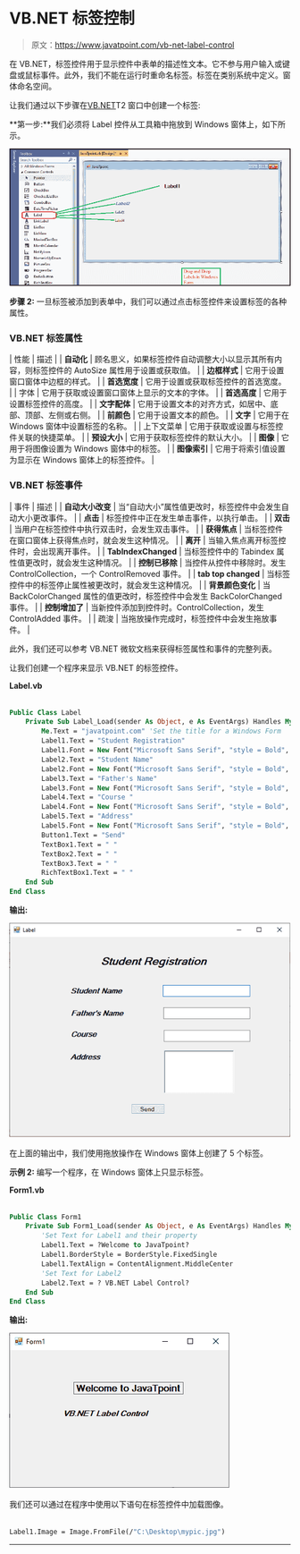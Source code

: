 # VB.NET 标签控制

> 原文：<https://www.javatpoint.com/vb-net-label-control>

在 VB.NET，标签控件用于显示控件中表单的描述性文本。它不参与用户输入或键盘或鼠标事件。此外，我们不能在运行时重命名标签。标签在类别系统中定义。窗体命名空间。

让我们通过以下步骤在[VB.NET](https://www.javatpoint.com/vb-net)T2 窗口中创建一个标签:

**第一步:**我们必须将 Label 控件从工具箱中拖放到 Windows 窗体上，如下所示。

![VB.NET Classes and Object](img/a418c6c9b59b3f3c4e4d5df4ebc2f063.png)

**步骤 2:** 一旦标签被添加到表单中，我们可以通过点击标签控件来设置标签的各种属性。

### VB.NET 标签属性

| 性能 | 描述 |
| **自动化** | 顾名思义，如果标签控件自动调整大小以显示其所有内容，则标签控件的 AutoSize 属性用于设置或获取值。 |
| **边框样式** | 它用于设置窗口窗体中边框的样式。 |
| **首选宽度** | 它用于设置或获取标签控件的首选宽度。 |
| 字体 | 它用于获取或设置窗口窗体上显示的文本的字体。 |
| **首选高度** | 它用于设置标签控件的高度。 |
| **文字配体** | 它用于设置文本的对齐方式，如居中、底部、顶部、左侧或右侧。 |
| **前颜色** | 它用于设置文本的颜色。 |
| **文字** | 它用于在 Windows 窗体中设置标签的名称。 |
| 上下文菜单 | 它用于获取或设置与标签控件关联的快捷菜单。 |
| **预设大小** | 它用于获取标签控件的默认大小。 |
| **图像** | 它用于将图像设置为 Windows 窗体中的标签。 |
| **图像索引** | 它用于将索引值设置为显示在 Windows 窗体上的标签控件。 |

### VB.NET 标签事件

| 事件 | 描述 |
| **自动大小改变** | 当“自动大小”属性值更改时，标签控件中会发生自动大小更改事件。 |
| **点击** | 标签控件中正在发生单击事件，以执行单击。 |
| **双击** | 当用户在标签控件中执行双击时，会发生双击事件。 |
| **获得焦点** | 当标签控件在窗口窗体上获得焦点时，就会发生这种情况。 |
| **离开** | 当输入焦点离开标签控件时，会出现离开事件。 |
| **TabIndexChanged** | 当标签控件中的 Tabindex 属性值更改时，就会发生这种情况。 |
| **控制已移除** | 当控件从控件中移除时。发生 ControlCollection，一个 ControlRemoved 事件。 |
| **tab top changed** | 当标签控件中的标签停止属性被更改时，就会发生这种情况。 |
| **背景颜色变化** | 当 BackColorChanged 属性的值更改时，标签控件中会发生 BackColorChanged 事件。 |
| **控制增加了** | 当新控件添加到控件时。ControlCollection，发生 ControlAdded 事件。 |
| 疏浚 | 当拖放操作完成时，标签控件中会发生拖放事件。 |

此外，我们还可以参考 VB.NET 微软文档来获得标签属性和事件的完整列表。

让我们创建一个程序来显示 VB.NET 的标签控件。

**Label.vb**

```vb

Public Class Label
    Private Sub Label_Load(sender As Object, e As EventArgs) Handles MyBase.Load
        Me.Text = "javatpoint.com" 'Set the title for a Windows Form
        Label1.Text = "Student Registration"
        Label1.Font = New Font("Microsoft Sans Serif", "style = Bold", "Italic", 18)  ' Set Font style
        Label2.Text = "Student Name"
        Label2.Font = New Font("Microsoft Sans Serif", "style = Bold", "Italic", 12)
        Label3.Text = "Father's Name"
        Label3.Font = New Font("Microsoft Sans Serif", "style = Bold", "Italic", 12)
        Label4.Text = "Course "
        Label4.Font = New Font("Microsoft Sans Serif", "style = Bold", "Italic", 12)
        Label5.Text = "Address"
        Label5.Font = New Font("Microsoft Sans Serif", "style = Bold", "Italic", 12)
        Button1.Text = "Send"
        TextBox1.Text = " "
        TextBox2.Text = " "
        TextBox3.Text = " "
        RichTextBox1.Text = " "
    End Sub
End Class

```

**输出:**

![VB.NET Classes and Object](img/3c2377d8b1780f77c7aa53e4a4b46f70.png)

在上面的输出中，我们使用拖放操作在 Windows 窗体上创建了 5 个标签。

**示例 2:** 编写一个程序，在 Windows 窗体上只显示标签。

**Form1.vb**

```vb

Public Class Form1
    Private Sub Form1_Load(sender As Object, e As EventArgs) Handles MyBase.Load
        'Set Text for Label1 and their property
        Label1.Text = ?Welcome to JavaTpoint?
        Label1.BorderStyle = BorderStyle.FixedSingle
        Label1.TextAlign = ContentAlignment.MiddleCenter
        'Set Text for Label2
        Label2.Text = ? VB.NET Label Control?
    End Sub
End Class

```

**输出:**

![VB.NET Classes and Object](img/b890e2fe7169d76a77a7270576e175e5.png)

我们还可以通过在程序中使用以下语句在标签控件中加载图像。

```vb

Label1.Image = Image.FromFile(/"C:\Desktop\mypic.jpg")

```

* * *